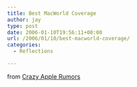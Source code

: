 ```yaml
---
title: Best MacWorld Coverage
author: jay
type: post
date: 2006-01-10T19:56:11+00:00
url: /2006/01/10/best-macworld-coverage/
categories:
  - Reflections

---
```

from [Crazy Apple Rumors][1]

 [1]: http://www.crazyapplerumors.com/archives/000625.html